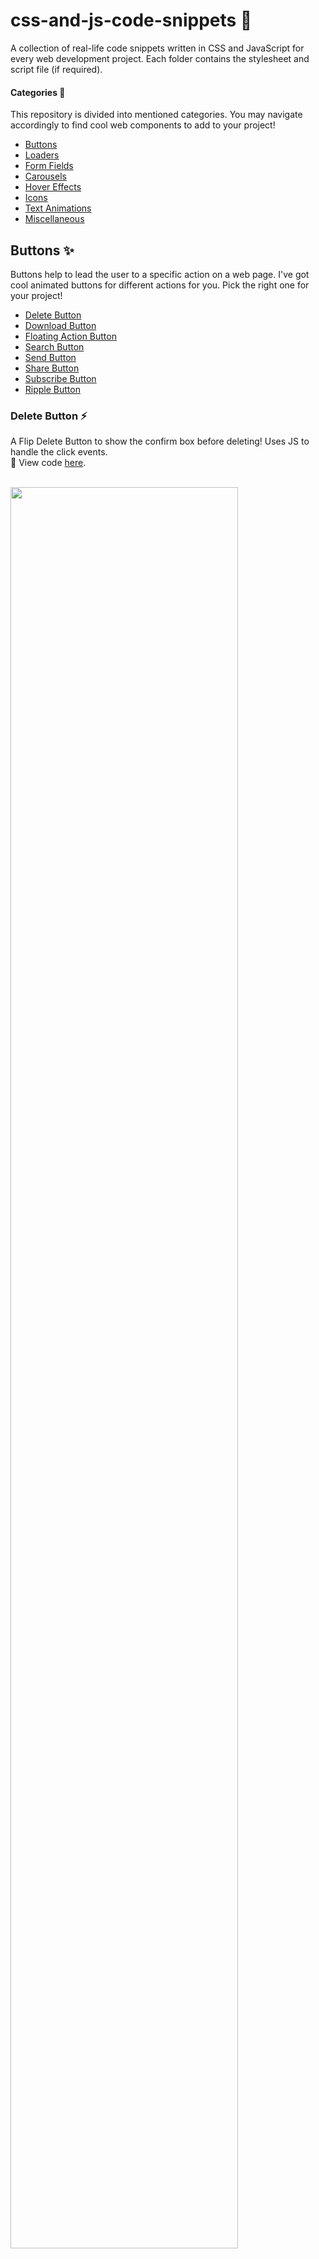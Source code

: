# css-and-js-code-snippets :yellow_heart:

A collection of real-life code snippets written in CSS and JavaScript for every web development project. Each folder contains the stylesheet and script file (if required).

#### Categories :maple_leaf:

This repository is divided into mentioned categories. You may navigate accordingly to find cool web components to add to your project!

- [Buttons](#buttons-sparkles)
- [Loaders](#loaders-sparkles)
- [Form Fields](#form-fields-sparkles)
- [Carousels](#carousels-sparkles)
- [Hover Effects](#hover-effects-sparkles)
- [Icons](#icons-sparkles)
- [Text Animations](#text-animations-sparkles)
- [Miscellaneous](#miscellaneous-sparkles)

## Buttons :sparkles:

Buttons help to lead the user to a specific action on a web page. I've got cool animated buttons for different actions for you. Pick the right one for your project!

- [Delete Button](#delete-button-zap)
- [Download Button](#download-button-zap)
- [Floating Action Button](#floating-action-button-zap)
- [Search Button](#search-button-zap)
- [Send Button](#send-button-zap)
- [Share Button](#share-button-zap)
- [Subscribe Button](#subscribe-button-zap)
- [Ripple Button](#ripple-button-zap)

### Delete Button :zap:

A Flip Delete Button to show the confirm box before deleting! Uses JS to handle the click events. <br/>
:paperclip: View code [here](https://github.com/Ritika-Agrawal811/css-and-js-code-snippets/tree/main/Buttons/Delete_Button).

<br/>
<img src="https://drive.google.com/uc?export=view&id=1fdoN7qtZgq2tTgbiOwefkMOFCcnPgBdH" width="85%" height="85%"/>

### Download Button :zap:

A Download Button animated to show download progress! Uses JS to handle the click event.<br/>
:paperclip: View code [here](https://github.com/Ritika-Agrawal811/css-and-js-code-snippets/tree/main/Buttons/Download_Button).

<br/>
<img src="https://drive.google.com/uc?export=view&id=1i5rgyboMC3hkMIC5hfM74Tpg7_N-Kp2X" width="85%" height="85%"/>

### Floating Action Button :zap:

A Floating Action Button made with "checkbox" input tag to show options when clicked.<br/>
:paperclip: View code [here](https://github.com/Ritika-Agrawal811/css-and-js-code-snippets/tree/main/Buttons/Floating_Action_Button).

<br/>
<img src="https://drive.google.com/uc?export=view&id=1D7BSniZ-0eUBtgJx5kNnRSz9dhjWWuU4" width="85%" height="85%"/>

### Search Button :zap:

A Search Button slide in animation for navigation bars! Uses JS to handle the click event.<br/>
:paperclip: View code [here](https://github.com/Ritika-Agrawal811/css-and-js-code-snippets/tree/main/Buttons/Search_Button).

<br/>
<img src="https://drive.google.com/uc?export=view&id=11Qfnu3iO-BGtO9cfEja6PPvFTquBSmD8" width="85%" height="85%"/>

### Send Button :zap:

A Send Button with paper plane flying animation to show "sent" state! Uses JS to handle the click event. Fontawesome is used for the icon.<br/>
:paperclip: View code [here](https://github.com/Ritika-Agrawal811/css-and-js-code-snippets/tree/main/Buttons/Send_Button).

<br/>
<img src="https://drive.google.com/uc?export=view&id=1ktFozrqzTiqh9oe_GslRbttMepL6oreq" width="85%" height="85%"/>

### Share Button :zap:

A Share Button showing all social icons when hovered over! Fontawesome is used for the icons.<br/>
:paperclip: View code [here](https://github.com/Ritika-Agrawal811/css-and-js-code-snippets/tree/main/Buttons/Share_Button).

<br/>
<img src="https://drive.google.com/uc?export=view&id=13d8pQuqtF6vXDzW3Kw9fADrgrYzpp5KZ" width="85%" height="85%"/>

### Subscribe Button :zap:

A Subscribe Button animation to take in a user's email and get them subscribed to your work! Uses JS for click events.<br/>
:paperclip: View code [here](https://github.com/Ritika-Agrawal811/css-and-js-code-snippets/tree/main/Buttons/Subscribe_Button).

<br/>
<img src="https://drive.google.com/uc?export=view&id=1hWgRNK_WhozRgLYA8KCebSIG1MUIJ9Uj" width="85%" height="85%"/>

### Ripple Button :zap:

A Ripple Button Click Effect which uses JS to generate ripples and CSS for the animation!<br/>
:paperclip: View code [here](https://github.com/Ritika-Agrawal811/css-and-js-code-snippets/tree/main/Buttons/Ripple_Button).

<br/>
<img src="https://drive.google.com/uc?export=view&id=1Y3eIDXLi6wi3nGmO1OuyyFCjs3ViX5Bc" width="85%" height="85%"/>

## Loaders :sparkles:

Loaders, an important gap-filler for an api call, also garners the most creative attention from developers. I've got sleek animated loaders for you. Pick the right one for your project!

- [Cube Loader](#cube-loader-zap)
- [Hourglass Loader](#hourglass-loader-zap)
- [Text Loader](#text-loader-zap)
- [Whirlpool Loader](#whirlpool-loader-zap)
- [Rotating Dots Loader](#rotating-dots-loader-zap)

### Cube Loader :zap:

A Cube Loader rotating animation made with 3D CSS transform properties!
<br/>
:paperclip: View code [here](https://github.com/Ritika-Agrawal811/css-and-js-code-snippets/tree/main/Loaders/Cube_Loader).

<br/>
<img src="https://drive.google.com/uc?export=view&id=1aa1wNoNZlNDTj9vLqmI090iVPYJij2eE" width="85%" height="85%"/>

### Hourglass Loader :zap:

An Hourglass Loader with sand filling animation made using pseudo elements in CSS!
<br/>
:paperclip: View code [here](https://github.com/Ritika-Agrawal811/css-and-js-code-snippets/tree/main/Loaders/Cube_Loader).

<br/>
<img src="https://drive.google.com/uc?export=view&id=1qO9fb7Xn77k2sNrjWo2QwvgQAUCJrXyp" width="85%" height="85%"/>

### Text Loader :zap:

A Text Loader which uses CSS background gradient and clip properties!
<br/>
:paperclip: View code [here](https://github.com/Ritika-Agrawal811/css-and-js-code-snippets/tree/main/Loaders/Text_Loader).

<br/>
<img src="https://drive.google.com/uc?export=view&id=1uUAqyuf7g9hOSiGj3UEoHdZC4ZbJV7JP" width="85%" height="85%"/>

### Whirlpool Loader :zap:

A Whirlpool Loader which uses CSS border properties and pseudo elements, each with a different animation speed and delay to give a whirlpool effect!
<br/>
:paperclip: View code [here](https://github.com/Ritika-Agrawal811/css-and-js-code-snippets/tree/main/Loaders/Whirlpool_Loader).

<br/>
<img src="https://drive.google.com/uc?export=view&id=1HLqnqoPciU_qMZx_3nOhyRQalDRKUXMR" width="85%" height="85%"/>

### Rotating Dots Loader :zap:

A Rotating Dots Loader which uses CSS transform properties to place and rotate the dots!
<br/>
:paperclip: View code [here](https://github.com/Ritika-Agrawal811/css-and-js-code-snippets/tree/main/Loaders/Dots_Loader).

<br/>
<img src="https://drive.google.com/uc?export=view&id=1OMp6MG6EJxWi8cS3roPUgUpCV_zCwYqw" width="85%" height="85%"/>

## Form Fields :sparkles:

A list of various form fields including password validation, feedback fields, label animation and more to help you design beautiful eye-catching forms for your projects!

- [Multiselect Dropdown](#multiselect-dropdown-zap)
- [Password Validation](#password-validation-zap)
- [Star Rating Field](#star-rating-field-zap)
- [Feedback Field](#feedback-field-zap)
- [Label Animation](#label-animation-zap)
- [Toggle Password Field](#toggle-password-field-zap)

### Multiselect Dropdown :zap:

A Multiselect Dropdown to allow user to select more than one option in a form. Uses JS to handle all functionality and CSS transform properties from animation!
<br/>
:paperclip: View code [here](https://github.com/Ritika-Agrawal811/css-and-js-code-snippets/tree/main/Form%20Fields/Multiselect_Dropdown).

<br/>
<img src="https://drive.google.com/uc?export=view&id=1LEOP0F5nxVAyNTvUk-xYrCYbBjQeBrIH" width="85%" height="85%"/>

### Password Validation :zap:

A Password Validation Field to handle some constraints on the password! This was built mostly to practice different JS concepts but you may use it in a project also.
<br/>
:paperclip: View code [here](https://github.com/Ritika-Agrawal811/css-and-js-code-snippets/tree/main/Form%20Fields/Password_Validation).

<br/>
<img src="https://drive.google.com/uc?export=view&id=12V-7Is8gxUOnSDCBISgj1R02k2iPUJR4" width="85%" height="85%"/>

### Star Rating Field :zap:

A Star Rating Field to get user rating! Uses clip-path to draw the stars and JS for the functionality.
<br/>
:paperclip: View code [here](https://github.com/Ritika-Agrawal811/css-and-js-code-snippets/tree/main/Form%20Fields/Star_Rating_Field).

<br/>
<img src="https://drive.google.com/uc?export=view&id=1HFrRJ4cIkAptsVyViv4ZrmMXi4fFN55b" width="85%" height="85%"/>

### Feedback Field :zap:

A Feedback Field to get user feeback! Uses CSS to draw the emojis and JS for the functionality.
<br/>
:paperclip: View code [here](https://github.com/Ritika-Agrawal811/css-and-js-code-snippets/tree/main/Form%20Fields/Feedback_Field).

<br/>
<img src="https://drive.google.com/uc?export=view&id=1SDFroODDpN2RTGxOO8fb9RxtLVb52KYt" width="85%" height="85%"/>

### Label Animation :zap:

An Input Label Animation for textboxes in forms which uses CSS pseudo classes and position properties!
<br/>
:paperclip: View code [here](https://github.com/Ritika-Agrawal811/css-and-js-code-snippets/tree/main/Form%20Fields/Label_Animation).

<br/>
<img src="https://drive.google.com/uc?export=view&id=18JGKB2wsG4tXW30b5HxICYEF9rCIckZe" width="85%" height="85%"/>

### Toggle Password Field :zap:

A Toggle Password Field to show/hide password! Uses fontawesome for icons and JS to handle click events.
<br/>
:paperclip: View code [here](https://github.com/Ritika-Agrawal811/css-and-js-code-snippets/tree/main/Form%20Fields/Toggle_Password_Field).

<br/>
<img src="https://drive.google.com/uc?export=view&id=1iTg6-QIYgGosQCvHWBULRI1hPnljr7r4" width="85%" height="85%"/>

## Carousels :sparkles:

Carousels are a great way to provide visually appealing multiple pieces of content on a webpage all the while using space effectively. They make it easier to incorporate animation and various features without cluttering the layout.

I've got a collection of animated carousels for you!

- [Split Screen Carousel](#split-screen-carousel)

### Split Screen Carousel

A Split Screen Carousel with half-slide-up and half-slide-down animation made using CSS pseudo elements and JS to handle click events!
<br/>
:paperclip: View code [here](https://github.com/Ritika-Agrawal811/css-and-js-code-snippets/tree/main/Carousels/Split_Screen_Carousel).

<br/>
<img src="assets/gifs/Split_Screen_Carousel.gif" width="85%" height="85%"/>

## Hover Effects :sparkles:

Hover Effects can be added to various components of a web page making it more engaging and visually appealing. They also help the users to easily navigate through the website therefore improving their experience.

Here is a collection of subtle yet attractive hover effects examples for you!

- [Button Border Fill Up](#button-border-fill-up-hover-effect-zap)
- [Button Stripes](#button-stripes-hover-effect-zap)
- [Image Shrink](#image-shrink-hover-effect-zap)

### Button Border Fill Up Hover Effect :zap:

A Button Border Fill Up Hover Effect made using svgs and CSS properties to animate them!
<br/>

:paperclip: View code [here](https://github.com/Ritika-Agrawal811/css-and-js-code-snippets/tree/main/Hover%20Effects/Button_Border_Fill_Up).

<br/>
<img src="https://drive.google.com/uc?export=view&id=1DtH_GZp4F0ymYnHAADetMh1vGSl-5uct" width="85%" height="85%"/>

### Button Stripes Hover Effect :zap:

A Button Stripes Hover Effect made using pseudo elements and CSS gradient properties!
<br/>

:paperclip: View code [here](https://github.com/Ritika-Agrawal811/css-and-js-code-snippets/tree/main/Hover%20Effects/Button_Stripes).

<br/>
<img src="https://drive.google.com/uc?export=view&id=1zVMsqMbZ0Eh0oBA6OeOl1fFKFOkgt99e" width="85%" height="85%"/>

### Image Shrink Hover Effect :zap:

An Image Shrink Hover Effect made using CSS transform properties to scale down its size and show image title when hovered!
<br/>

:paperclip: View code [here](https://github.com/Ritika-Agrawal811/css-and-js-code-snippets/tree/main/Hover%20Effects/Image_Shrink).

<br/>
<img src="assets/gifs/Image_Shrink.gif" width="85%" height="85%"/>

## Icons :sparkles:

Though it is always best to use easily available icons library to add suitable icons in a project, making one with CSS is super fun to animate and may also come in handy in sometimes!

- [Inbox Icon](#inbox-icon-zap)
- [Notification Bell Icon](#notification-bell-icon-zap)

### Inbox Icon :zap:

An Inbox Icon where its shapes are made with CSS using pseudo elements and border properties!
<br/>

:paperclip: View code [here](https://github.com/Ritika-Agrawal811/css-and-js-code-snippets/tree/main/Icons/Inbox_Icon).

<br/>
<img src="https://drive.google.com/uc?export=view&id=1Z22U5u54h7XIyZVUJywlMgx7I3qdVQ_U" width="85%" height="85%"/>

### Notification Bell Icon :zap:

A Notification Bell Icon where its parts are made with CSS and svg. All parts are then animated to get desired effect!
<br/>

:paperclip: View code [here](https://github.com/Ritika-Agrawal811/css-and-js-code-snippets/tree/main/Icons/Notification_Bell_Icon).

<br/>
<img src="https://drive.google.com/uc?export=view&id=1zZC2KX1xaafROmAbeDFn53Dyd8d4kq-j" width="85%" height="85%"/>

## Text Animations :sparkles:

Animations are the heart of a website! Apart from improving visual appeal, they also help improve the user experience and therefore bring more user engagement. The main heading is the first thing a user notices on a website, so it is all the more important to deliver the correct brand message via it.

Here is a collection of attractive, responsive text animations that you can add to your website's main title!

- [Rotating Text](#rotating-text-zap)
- [Letter-by-Letter Text Reveal Animation](#letter-by-letter-text-reveal-animation-zap)

### Rotating Text :zap:

A Rotating Text Animation made using CSS position and animation properties! It also uses text-shadow properties to create an outline around text.
<br/>
:paperclip: View code [here](https://github.com/Ritika-Agrawal811/css-and-js-code-snippets/tree/main/Text%20Animations/Rotating_Text).

<br/>
<img src="https://drive.google.com/uc?export=view&id=1KDWm9Xj-wpeCto1Olf9ExaFCN5A8QEvH" width="85%" height="85%"/>

### Letter by Letter Text Reveal Animation :zap:

A Text Reveal Animation made using CSS position properties to animate the pseudo elements of respective letters and reveal them in a step by step fashion!
<br/>
:paperclip: View code [here](https://github.com/Ritika-Agrawal811/css-and-js-code-snippets/tree/main/Text%20Animations/Letter_By_Letter_Reveal).

<br/>
<img src="https://drive.google.com/uc?export=view&id=1AUiGb-xWbLAoj0Czzu3esfQWdsaNZhU4" width="85%" height="85%"/>

## Miscellaneous :sparkles:

Here is a collection of some random web components that may be used to practice CSS and JS concepts or even be included in projects to enhance its UI.

- [To-do List Check Item](#to-do-list-check-item-zap)
- [Side Navigation Bar](#side-navigation-bar-zap)
- [Video Clipped Inside Text](#video-clipped-inside-text-zap)
- [Pagination](#pagination-zap)
- [Countdown Animation](#countdown-animation-zap)
- [Dropdown Menu](#dropdown-menu-zap)

### To-do List Check Item :zap:

A To-do List Check Item animation made with the help of "checkbox" input tag!
<br/>
:paperclip: View code [here](https://github.com/Ritika-Agrawal811/css-and-js-code-snippets/tree/main/Miscellaneous/To_Do_List_Check_Item).

<br/>
<img src="https://drive.google.com/uc?export=view&id=1gZy5lMiGtgIcUfeV3bXGnGeOUmZhX-oA" width="85%" height="85%"/>

### Side Navigation Bar :zap:

A Side Navigation Bar to navigate through different sections on a web page using anchor tags and scroll event!
<br/>
:paperclip: View code [here](https://github.com/Ritika-Agrawal811/css-and-js-code-snippets/tree/main/Miscellaneous/Side_Navigation_Bar).

<br/>
<img src="https://drive.google.com/uc?export=view&id=1S76fl8Xqo72CQmmBuCqEauroL4C2wQHS" width="85%" height="85%"/>

### Video Clipped Inside Text :zap:

Clipping videos inside text using CSS mix-blend properties and looping through them using JS!
<br/>
:paperclip: View code [here](https://github.com/Ritika-Agrawal811/css-and-js-code-snippets/tree/main/Miscellaneous/Video_Clipped_Inside_Text).

<br/>
<img src="https://drive.google.com/uc?export=view&id=1P9KoyFtbAUF-mBW2_fiBd_3Q_wrm8-8O" width="85%" height="85%"/>

### Pagination :zap:

Pagination Animation made using CSS grid and transform properties. JS is used to handle click events!
<br/>
:paperclip: View code [here](https://github.com/Ritika-Agrawal811/css-and-js-code-snippets/tree/main/Miscellaneous/Pagination).

<br/>
<img src="https://drive.google.com/uc?export=view&id=1HgzoraOvIECgDrSLDZ_riv35LV7OSHEg" width="85%" height="85%"/>

### Countdown Animation :zap:

Countdown Animation made using CSS pseudo elements and animation properties! JS is used to set intervals for animation and increment the counter!
<br/>
:paperclip: View code [here](https://github.com/Ritika-Agrawal811/css-and-js-code-snippets/tree/main/Miscellaneous/Countdown_Animation).

<br/>
<img src="https://drive.google.com/uc?export=view&id=1LFMeomkA113qAi2XgI1hcC11xZoiryQf" width="85%" height="85%"/>

### Dropdown Menu :zap:

Dropdown Menu made using CSS position properties and animated using transition and transform properties!
<br/>
:paperclip: View code [here](https://github.com/Ritika-Agrawal811/css-and-js-code-snippets/tree/main/Miscellaneous/Dropdown_Menu).

<br/>
<img src="https://drive.google.com/uc?export=view&id=1okJirOn85o9bT12QVDY0krqYhy23c07J" width="85%" height="85%"/>
